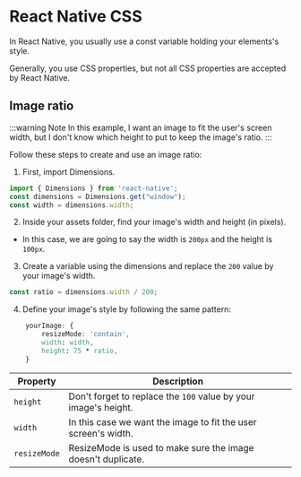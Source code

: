 # React Native CSS

In React Native, you usually use a const variable holding your elements's style.

Generally, you use CSS properties, but not all CSS properties are accepted by React Native.

## Image ratio 

<span id="imageRatio"></span>

:::warning Note
In this example, I want an image to fit the user's screen width, but I don't know which height to put to keep the image's ratio.
:::

Follow these steps to create and use an image ratio:

1. First, import Dimensions.

```js
import { Dimensions } from 'react-native';
const dimensions = Dimensions.get("window");
const width = dimensions.width;
```

2. Inside your assets folder, find your image's width and height (in pixels).

* In this case, we are going to say the width is ``200px`` and the height is ``100px``.

3. Create a variable using the dimensions and replace the ``200`` value by your image's width.

```js
const ratio = dimensions.width / 200;
```

4. Define your image's style by following the same pattern:

```css
    yourImage: {
        resizeMode: 'contain',
        width: width,
        height: 75 * ratio,
    }
```

| Property | Description |
| -------- | ----------- |
| ``height`` | Don't forget to replace the ``100`` value by your image's height. |
| ``width`` | In this case we want the image to fit the user screen's width. |
| ``resizeMode`` | ResizeMode is used to make sure the image doesn't duplicate. |
